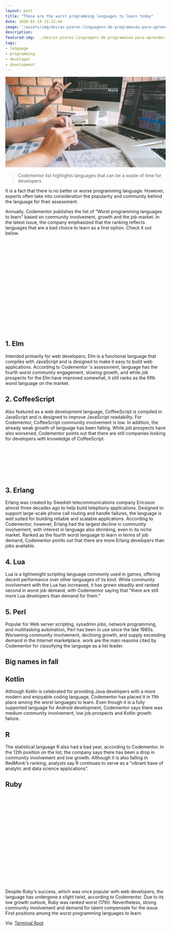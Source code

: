 ```yaml
---
layout: post
title: "These are the worst programming languages to learn today"
date: 2020-01-14 15:22:44
image: '/assets/img/dev/as-piores-linguagens-de-programacao-para-aprender-em-2020.jpg'
description:
featured-img: ../dev/as-piores-linguagens-de-programacao-para-aprender-em-2020.jpg
tags:
- language
- programming
- developer
- development
---
```


![These are the worst programming languages to learn today](/assets/img/dev/as-piores-linguagens-de-programacao-para-aprender-em-2020.jpg)

> Codementor list highlights languages that can be a waste of time for developers

It is a fact that there is no better or worse programming language. However, experts often take into consideration the popularity and community behind the language for their assessment.

Annually, Codementor publishes the list of “Worst programming languages to learn” based on community involvement, growth and the job market. In the latest issue, the company emphasized that the ranking reflects languages that are a bad choice to learn as a first option. Check it out below.

<!-- QUADRADO -->
<script async src="//pagead2.googlesyndication.com/pagead/js/adsbygoogle.js"></script>
<ins class="adsbygoogle"
style="display:inline-block;width:336px;height:280px"
data-ad-client="ca-pub-2838251107855362"
data-ad-slot="5351066970"></ins>
<script>
(adsbygoogle = window.adsbygoogle || []).push({});
</script>

## 1. Elm

Intended primarily for web developers, Elm is a functional language that compiles with JavaScript and is designed to make it easy to build web applications. According to Codementor 's assessment, language has the fourth worst community engagement, slowing growth, and while job prospects for the Elm have improved somewhat, it still ranks as the fifth worst language on the market.

## 2. CoffeeScript

Also featured as a web development language, CoffeeScript is compiled in JavaScript and is designed to improve JavaScript readability. For Codementor, CoffeeScript community involvement is low. In addition, the already weak growth of language has been falling. While job prospects have also worsened, Codementor points out that there are still companies looking for developers with knowledge of CoffeeScript.

<!-- LISTA MIN -->
<script async src="//pagead2.googlesyndication.com/pagead/js/adsbygoogle.js"></script>
<ins class="adsbygoogle"
style="display:inline-block;width:730px;height:95px"
data-ad-client="ca-pub-2838251107855362"
data-ad-slot="5351066970"></ins>
<script>
(adsbygoogle = window.adsbygoogle || []).push({});
</script>

## 3. Erlang

Erlang was created by Swedish telecommunications company Ericsson almost three decades ago to help build telephony applications. Designed to support large-scale phone call routing and handle failures, the language is well suited for building reliable and scalable applications. According to Codementor, however, Erlang had the largest decline in community involvement, with interest in language also shrinking, even in its niche market. Ranked as the fourth worst language to learn in terms of job demand, Codementor points out that there are more Erlang developers than jobs available.

## 4. Lua

Lua is a lightweight scripting language commonly used in games, offering decent performance over other languages ​​of its kind. While community involvement with the Lua has increased, it has grown steadily and ranked second in worst job demand, with Codementor saying that "there are still more Lua developers than demand for them."

<!-- RETANGULO LARGO 2 -->
<script async src="//pagead2.googlesyndication.com/pagead/js/adsbygoogle.js"></script>
<ins class="adsbygoogle"
style="display:block; text-align:center;"
data-ad-layout="in-article"
data-ad-format="fluid"
data-ad-client="ca-pub-2838251107855362"
data-ad-slot="8549252987"></ins>
<script>
(adsbygoogle = window.adsbygoogle || []).push({});
</script>

## 5. Perl

Popular for Web server scripting, sysadmin jobs, network programming, and multitasking automation, Perl has been in use since the late 1980s. Worsening community involvement, declining growth, and supply exceeding demand in the Internet marketplace. work are the main reasons cited by Codementor for classifying the language as a list leader.

## Big names in fall

<!-- RETANGULO LARGO -->
<script async src="https://pagead2.googlesyndication.com/pagead/js/adsbygoogle.js"></script>
<!-- Informat -->
<ins class="adsbygoogle"
style="display:block"
data-ad-client="ca-pub-2838251107855362"
data-ad-slot="2327980059"
data-ad-format="auto"
data-full-width-responsive="true"></ins>
<script>
(adsbygoogle = window.adsbygoogle || []).push({});
</script>

## Kotlin

Although Kotlin is celebrated for providing Java developers with a more modern and enjoyable coding language, Codementor has placed it in 11th place among the worst languages to learn. Even though it is a fully supported language for Android development, Codementor says there was medium community involvement, low job prospects and Kotlin growth failure.

## R

The statistical language R also had a bad year, according to Codementor. In the 12th position on the list, the company says there has been a drop in community involvement and low growth. Although it is also falling in RedMonk's ranking, analysts say R continues to serve as a “vibrant base of analytic and data science applications”.

## Ruby

<!-- QUADRADO -->
<script async src="//pagead2.googlesyndication.com/pagead/js/adsbygoogle.js"></script>
<ins class="adsbygoogle"
style="display:inline-block;width:336px;height:280px"
data-ad-client="ca-pub-2838251107855362"
data-ad-slot="5351066970"></ins>
<script>
(adsbygoogle = window.adsbygoogle || []).push({});
</script>

Despite Ruby's success, which was once popular with web developers, the language has undergone a slight twist, according to Codementor. Due to its low growth outlook, Ruby was ranked worst (17th). Nevertheless, strong community involvement and demand for talent compensate for the issue. First positions among the worst programming languages to learn

Via: [Terminal Root](https://terminalroot.com.br/2020/01/estas-sao-as-piores-linguagens-de-programacao-para-aprender-atualmente.html)
